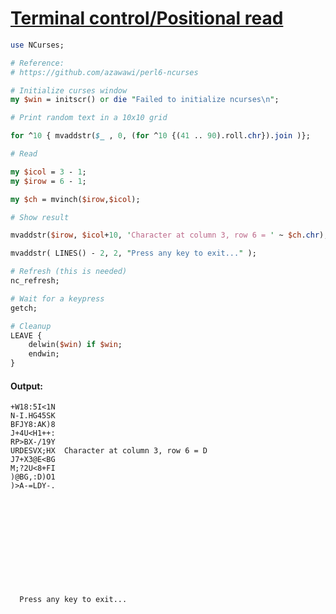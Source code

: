 [1]: https://rosettacode.org/wiki/Terminal_control/Positional_read

# [Terminal control/Positional read][1]



```perl
use NCurses;

# Reference:
# https://github.com/azawawi/perl6-ncurses

# Initialize curses window
my $win = initscr() or die "Failed to initialize ncurses\n";

# Print random text in a 10x10 grid

for ^10 { mvaddstr($_ , 0, (for ^10 {(41 .. 90).roll.chr}).join )};

# Read

my $icol = 3 - 1;
my $irow = 6 - 1;

my $ch = mvinch($irow,$icol);

# Show result

mvaddstr($irow, $icol+10, 'Character at column 3, row 6 = ' ~ $ch.chr);

mvaddstr( LINES() - 2, 2, "Press any key to exit..." );

# Refresh (this is needed)
nc_refresh;

# Wait for a keypress
getch;

# Cleanup
LEAVE {
    delwin($win) if $win;
    endwin;
}
```

#### Output:
```
+W18:5I<1N
N-I.HG45SK
BFJY8:AK)8
J+4U<H1++:
RP>BX-/19Y
URDESVX;HX  Character at column 3, row 6 = D
J7+X3@E<BG
M;?2U<8+FI
)@BG,:D)O1
)>A-=LDY-.












  Press any key to exit...
```

